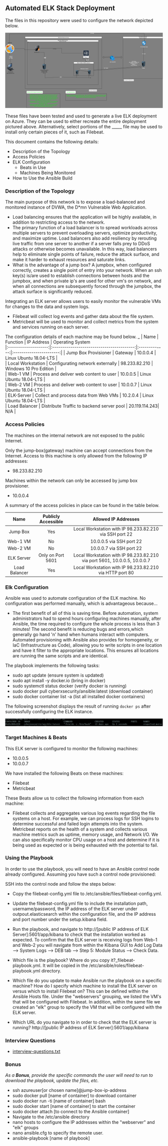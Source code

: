 ## Automated ELK Stack Deployment

The files in this repository were used to configure the network depicted below.

![Diagram of the Network](images/proj-1_network-diagram.jpg)

These files have been tested and used to generate a live ELK deployment on Azure. They can be used to either recreate the entire deployment pictured above. Alternatively, select portions of the _____ file may be used to install only certain pieces of it, such as Filebeat.

This document contains the following details:

- Description of the Topology
- Access Policies
- ELK Configuration
  - Beats in Use
  - Machines Being Monitored
- How to Use the Ansible Build


### Description of the Topology

The main purpose of this network is to expose a load-balanced and monitored instance of DVWA, the D*mn Vulnerable Web Application.

- Load balancing ensures that the application will be highly available, in addition to restricting access to the network.
- The primary function of a load balancer is to spread workloads across multiple servers to prevent overloading servers, optimize productivity, and maximize uptime. Load balancers also add resiliency by rerouting live traffic from one server to another if a server falls prey to DDoS attacks or otherwise becomes unavailable. In this way, load balancers help to eliminate single points of failure, reduce the attack surface, and make it harder to exhaust resources and saturate links.
-  What is the advantage of a jump box? A jumpbox, when configured correctly, creates a single point of entry into your network. When an ssh key(s) is/are used to establish connections between hosts and the jumpbox, and when private ip's are used for other vm's on network, and when all connections are subsequently forced through the jumpbox, the attack surface is significantly reduced.

Integrating an ELK server allows users to easily monitor the vulnerable VMs for changes to the data and system logs.
- Filebeat will collect log events and gather data about the file system.
- Metricbeat will be used to monitor and collect metrics from the system and services running on each server.

The configuration details of each machine may be found below.
_
|         Name         |                  Function                 |   IP Address  |     Operating System    
|:--------------------:|:-----------------------------------------:|:-------------:|:-----------------------:|
| Jump Box Provisioner | Gateway                                   | 10.0.0.4      | Linux Ubuntu 18.04-LTS  |   
| Local Workstation    | Configurating network externally          | 98.233.82.210 | Windows 10 Pro Edition  |   
| Web-1 VM             | Process and deliver web content to user   | 10.0.0.5      | Linux Ubuntu 18.04-LTS  |   
| Web-2 VM             | Process and deliver web content to user   | 10.0.0.7      | Linux Ubuntu 18.04-LTS  |   
| ELK-Server           | Collect and process data from Web VMs     | 10.2.0.4      | Linux Ubuntu 18.04-LTS  |   
| Load Balancer        | Distribute Traffic to backend server pool | 20.119.114.243| N/A                     |   

### Access Policies

The machines on the internal network are not exposed to the public Internet. 

Only the jump-box(gateway) machine can accept connections from the Internet. Access to this machine is only allowed from the following IP addresses:
- 98.233.82.210

Machines within the network can only be accessed by jump box provisioner.
- 10.0.0.4

A summary of the access policies in place can be found in the table below.

|      Name     	| Publicly Accessible 	|                       Allowed IP Addresses                      	|
|:-------------:	|:-------------------:	|:---------------------------------------------------------------:	|
| Jump Box      	| Yes                 	| Local Workstation with IP 98.233.82.210 via SSH port 22         	|
| Web-1 VM      	| No                  	| 10.0.0.5 via SSH port 22                                        	|
| Web-2 VM      	| No                  	| 10.0.0.7 via SSH port 22                                        	|
| ELK Server    	| Only on Port 5601   	| Local Workstation with IP 98.233.82.210 via port 5601, 10.0.0.5, 10.0.0.7 	|
| Load Balancer 	| Yes                 	| Local Workstation with IP 98.233.82.210 via HTTP port 80        	|

### Elk Configuration

Ansible was used to automate configuration of the ELK machine. No configuration was performed manually, which is advantageous because...

- The first benefit of all of this is saving time. Before automation, system administrators had to spend hours configuring machines
  manually, after Ansible, the time required to configure the whole process is less than 3 minutes! The second benefit is reducing
  bugs and errors,which generally go hand 'n' hand when humans interact with computers. Automated provisioning with Ansible also provides for homogeneity, or IaC (Infrastructure as Code),
  allowing you to write scripts in one location and have it filter to the appropriate locations. This ensures all locations are running the 
  same scripts and are identical. 

The playbook implements the following tasks:

- sudo apt update (ensure system is updated)
- sudo apt install -y docker.io (bring in docker)
- sudo systemctl status docker (verify docker is running)
- sudo docker pull cyberxsecurity/ansible:latest (download container)
- sudo docker container list -a (list all installed docker containers)

The following screenshot displays the result of running `docker ps` after successfully configuring the ELK instance.

![Output of $sudo docker ps](images/sudo-docker-ps.png)

### Target Machines & Beats
This ELK server is configured to monitor the following machines:

- 10.0.0.5
- 10.0.0.7

We have installed the following Beats on these machines:

- Filebeat
- Metricbeat

These Beats allow us to collect the following information from each machine:

- Filebeat collects and aggregates various log events regarding the file systems on a host. For example, we can process logs for SSH logins
  to determine successful and failed login attempts into the system. Metricbeat reports on the health of a system and collects various machine
  metrics such as uptime, memory usage, and Network I/O. We can also specifically monitor CPU usage on a host and determine if it is being used
  as expected or is being exhausted with the potential to fail.

### Using the Playbook
In order to use the playbook, you will need to have an Ansible control node already configured. Assuming you have such a control node provisioned: 

SSH into the control node and follow the steps below:

- Copy the filebeat-config.yml file to /etc/ansible/files/filebeat-config.yml.
- Update the filebeat-config.yml file to include the installation path, username/password,
  the IP address of the ELK server under outpout.elasticsearch within the configuration file,
  and the IP address and port number under the setup.kibana field.
- Run the playbook, and navigate to http://[public IP address of ELK Server]:5601/app/kibana
  to check that the installation worked as expected. To confirm that the ELK server is receiving
  logs from Web-1 and Web-2 you will navigate from within the Kibana GUI to Add Log Data --> System Logs
  --> DEB tab --> Step 5: Module Status --> Check Data.


- Which file is the playbook? Where do you copy it?_filebeat-playbook.yml. It will be copied in the /etc/ansible/roles/filebeat-playbook.yml directory.

- Which file do you update to make Ansible run the playbook on a specific machine? How do I specify which machine to install the ELK server
  on versus which to install Filebeat on? This can be defined within the Ansible Hosts file. Under the "webservers" grouping, we listed the VM's
  that will be configured with Filebeat. In addition, within the same file we created an "elk" group to specify the VM that will be configured
  with the ELK server.

- Which URL do you navigate to in order to check that the ELK server is running? http://[public IP address of ELK Server]:5601/app/kibana

### Interview Questions
- [interview-questions.txt](https://docs.google.com/document/d/1Bw-42tYTR9CUNvehy0klxZTPD2rMRu-QcqG7vrq5f2I/edit?usp=sharing)

### Bonus

_As a **Bonus**, provide the specific commands the user will need to run to download the playbook, update the files, etc._

- ssh azureuser[or chosen name]@jump-box-ip-address
- sudo docker pull [name of container] to download container
- sudo docker run -ti [name of container] bash
- sudo docker start   [name of container] to start the container
- sudo docker attach  [to connect to the Ansible container]
- Navigate to the /etc/ansible directory
- nano hosts to configure the IP addresses within the "webserver" and "elk" groups
- nano ansible.cfg to specify the remote user.
- ansible-playbook [name of playbook]
